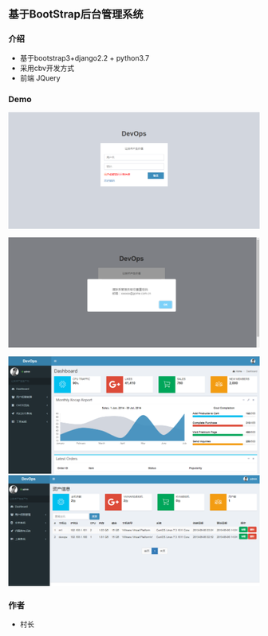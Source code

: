 ## 基于BootStrap后台管理系统

### 介绍

- 基于bootstrap3+django2.2 + python3.7
- 采用cbv开发方式
- 前端 JQuery


### Demo

![image](img/login.png)


![image](img/valid.png)

![image](img/dashboard.png)
![image](img/host.png)

### 作者

- 村长